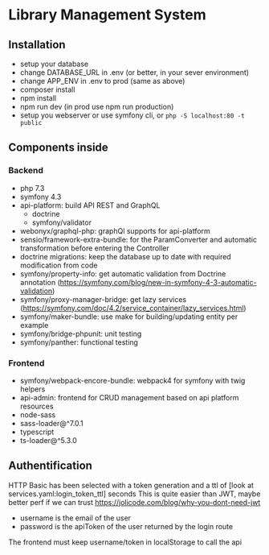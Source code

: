 # Library Management System

## Installation

 * setup your database
 * change DATABASE_URL in .env (or better, in your sever environment)
 * change APP_ENV in .env to prod (same as above)
 * composer install
 * npm install
 * npm run dev (in prod use npm run production)
 * setup you webserver or use symfony cli, or `php -S localhost:80 -t public`

## Components inside

### Backend
 * php 7.3
 * symfony 4.3
 * api-platform: build API REST and GraphQL
   * doctrine
   * symfony/validator
 * webonyx/graphql-php: graphQl supports for api-platform
 * sensio/framework-extra-bundle: for the ParamConverter and automatic transformation before entering the Controller
 * doctrine migrations: keep the database up to date with required modification from code
 * symfony/property-info: get automatic validation from Doctrine annotation (https://symfony.com/blog/new-in-symfony-4-3-automatic-validation)
 * symfony/proxy-manager-bridge: get lazy services (https://symfony.com/doc/4.2/service_container/lazy_services.html)
 * symfony/maker-bundle: use make for building/updating entity per example
 * symfony/bridge-phpunit: unit testing
 * symfony/panther: functional testing
 
### Frontend 
 * symfony/webpack-encore-bundle: webpack4 for symfony with twig helpers
 * api-admin: frontend for CRUD management based on api platform resources
 * node-sass
 * sass-loader@^7.0.1
 * typescript 
 * ts-loader@^5.3.0 

## Authentification

HTTP Basic has been selected with a token generation and a ttl of [look at services.yaml:login_token_ttl] seconds 
This is quite easier than JWT, maybe better perf if we can trust https://jolicode.com/blog/why-you-dont-need-jwt
* username is the email of the user
* password is the apiToken of the user returned by the login route

The frontend must keep username/token in localStorage to call the api 
